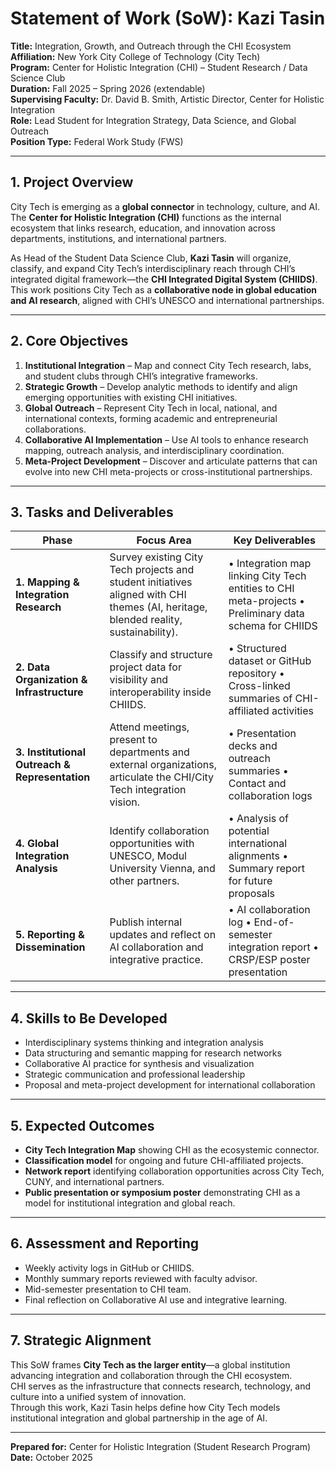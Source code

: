 # Statement of Work (SoW): Kazi Tasin  
**Title:** Integration, Growth, and Outreach through the CHI Ecosystem  
**Affiliation:** New York City College of Technology (City Tech)  
**Program:** Center for Holistic Integration (CHI) – Student Research / Data Science Club  
**Duration:** Fall 2025 – Spring 2026 (extendable)  
**Supervising Faculty:** Dr. David B. Smith, Artistic Director, Center for Holistic Integration  
**Role:** Lead Student for Integration Strategy, Data Science, and Global Outreach  
**Position Type:** Federal Work Study (FWS)  

---

## 1. Project Overview
City Tech is emerging as a **global connector** in technology, culture, and AI.  
The **Center for Holistic Integration (CHI)** functions as the internal ecosystem that links research, education, and innovation across departments, institutions, and international partners.

As Head of the Student Data Science Club, **Kazi Tasin** will organize, classify, and expand City Tech’s interdisciplinary reach through CHI’s integrated digital framework—the **CHI Integrated Digital System (CHIIDS)**.  
This work positions City Tech as a **collaborative node in global education and AI research**, aligned with CHI’s UNESCO and international partnerships.

---

## 2. Core Objectives
1. **Institutional Integration** – Map and connect City Tech research, labs, and student clubs through CHI’s integrative frameworks.  
2. **Strategic Growth** – Develop analytic methods to identify and align emerging opportunities with existing CHI initiatives.  
3. **Global Outreach** – Represent City Tech in local, national, and international contexts, forming academic and entrepreneurial collaborations.  
4. **Collaborative AI Implementation** – Use AI tools to enhance research mapping, outreach analysis, and interdisciplinary coordination.  
5. **Meta-Project Development** – Discover and articulate patterns that can evolve into new CHI meta-projects or cross-institutional partnerships.

---

## 3. Tasks and Deliverables

| **Phase** | **Focus Area** | **Key Deliverables** |
|------------|----------------|----------------------|
| **1. Mapping & Integration Research** | Survey existing City Tech projects and student initiatives aligned with CHI themes (AI, heritage, blended reality, sustainability). | • Integration map linking City Tech entities to CHI meta-projects  • Preliminary data schema for CHIIDS |
| **2. Data Organization & Infrastructure** | Classify and structure project data for visibility and interoperability inside CHIIDS. | • Structured dataset or GitHub repository  • Cross-linked summaries of CHI-affiliated activities |
| **3. Institutional Outreach & Representation** | Attend meetings, present to departments and external organizations, articulate the CHI/City Tech integration vision. | • Presentation decks and outreach summaries  • Contact and collaboration logs |
| **4. Global Integration Analysis** | Identify collaboration opportunities with UNESCO, Modul University Vienna, and other partners. | • Analysis of potential international alignments  • Summary report for future proposals |
| **5. Reporting & Dissemination** | Publish internal updates and reflect on AI collaboration and integrative practice. | • AI collaboration log  • End-of-semester integration report  • CRSP/ESP poster presentation |

---

## 4. Skills to Be Developed
- Interdisciplinary systems thinking and integration analysis  
- Data structuring and semantic mapping for research networks  
- Collaborative AI practice for synthesis and visualization  
- Strategic communication and professional leadership  
- Proposal and meta-project development for international collaboration  

---

## 5. Expected Outcomes
- **City Tech Integration Map** showing CHI as the ecosystemic connector.  
- **Classification model** for ongoing and future CHI-affiliated projects.  
- **Network report** identifying collaboration opportunities across City Tech, CUNY, and international partners.  
- **Public presentation or symposium poster** demonstrating CHI as a model for institutional integration and global reach.  

---

## 6. Assessment and Reporting
- Weekly activity logs in GitHub or CHIIDS.  
- Monthly summary reports reviewed with faculty advisor.  
- Mid-semester presentation to CHI team.  
- Final reflection on Collaborative AI use and integrative learning.  

---

## 7. Strategic Alignment
This SoW frames **City Tech as the larger entity**—a global institution advancing integration and collaboration through the CHI ecosystem.  
CHI serves as the infrastructure that connects research, technology, and culture into a unified system of innovation.  
Through this work, Kazi Tasin helps define how City Tech models institutional integration and global partnership in the age of AI.

---

**Prepared for:** Center for Holistic Integration (Student Research Program)  
**Date:** October 2025